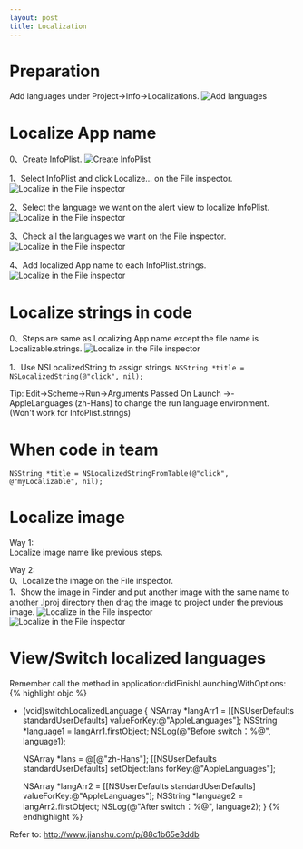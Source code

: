 ```yaml
---
layout: post
title: Localization
---
```


<h1 class="post-center-title">Preparation</h1>

Add languages under Project->Info->Localizations.
![Add languages]({{site.baseurl}}/assets/localization/add_languages.png)  

<h1 class="post-center-title">Localize App name</h1>

0、Create InfoPlist.
![Create InfoPlist]({{site.baseurl}}/assets/localization/create_infoplist.png)  

1、Select InfoPlist and click Localize... on the File inspector.
![Localize in the File inspector]({{site.baseurl}}/assets/localization/file_inspector_localize.png)  

2、Select the language we want on the alert view to localize InfoPlist.
![Localize in the File inspector]({{site.baseurl}}/assets/localization/localize_Infoplist.png)  

3、Check all the languages we want on the File inspector.
![Localize in the File inspector]({{site.baseurl}}/assets/localization/check_languages.png)  

4、Add localized App name to each InfoPlist.strings.
![Localize in the File inspector]({{site.baseurl}}/assets/localization/add_app_name_to_each_infoplist.png)  

<h1 class="post-center-title">Localize strings in code</h1>

0、Steps are same as Localizing App name except the file name is Localizable.strings.
![Localize in the File inspector]({{site.baseurl}}/assets/localization/localize_strings_in_code.png)  

1、Use NSLocalizedString to assign strings.
`NSString *title = NSLocalizedString(@"click", nil);`

Tip: Edit->Scheme->Run->Arguments Passed On Launch ->-AppleLanguages (zh-Hans) to change the run language environment. (Won't work for InfoPlist.strings)

<h1 class="post-center-title">When code in team</h1>

`NSString *title = NSLocalizedStringFromTable(@"click", @"myLocalizable", nil);`

<h1 class="post-center-title">Localize image</h1>

Way 1:  
Localize image name like previous steps.

Way 2:  
0、Localize the image on the File inspector.  
1、Show the image in Finder and put another image with the same name to another .lproj directory then drag the image to project under the previous image.
![Localize in the File inspector]({{site.baseurl}}/assets/localization/localize_image.png)  
![Localize in the File inspector]({{site.baseurl}}/assets/localization/localized_images.png)  

<h1 class="post-center-title">View/Switch localized languages</h1>

Remember call the method in application:didFinishLaunchingWithOptions:
{% highlight objc %}
- (void)switchLocalizedLanguage {
    NSArray *langArr1 = [[NSUserDefaults standardUserDefaults] valueForKey:@"AppleLanguages"];
    NSString *language1 = langArr1.firstObject;
    NSLog(@"Before switch：%@", language1);

    NSArray *lans = @[@"zh-Hans"];
    [[NSUserDefaults standardUserDefaults] setObject:lans forKey:@"AppleLanguages"];

    NSArray *langArr2 = [[NSUserDefaults standardUserDefaults] valueForKey:@"AppleLanguages"];
    NSString *language2 = langArr2.firstObject;
    NSLog(@"After switch：%@", language2);
}
{% endhighlight %}

Refer to: <http://www.jianshu.com/p/88c1b65e3ddb>
